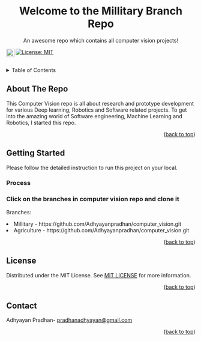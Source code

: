 <div id="top"></div>

<div align="center">

  <h1 align="center">Welcome to the Millitary Branch Repo</h1>

  <p align="center">
    An awesome repo which contains all computer vision projects!
  </p>
</div>

[![License: MIT](https://img.shields.io/badge/License-MIT-yellow.svg)](https://opensource.org/licenses/MIT)
<a href="https://www.linkedin.com/in/pradhan-adhyayan/">
  <img align="left" alt="Adhyayan's LinkedIN" width="22px" src="https://raw.githubusercontent.com/peterthehan/peterthehan/master/assets/linkedin.svg" />
</a>

<br />


<!-- TABLE OF CONTENTS -->
<details>
  <summary>Table of Contents</summary>
  <ol>
    <li>
      <a href="#about-the-Repo">About The Repo</a>
    </li>
    <li>
      <a href="#getting-started">Getting Started</a>
      <ul>
        <li><a href="#process">Process</a></li>
      </ul>
    </li>
    <li><a href="#license">License</a></li>
    <li><a href="#contact">Contact</a></li>
  </ol>
</details>

<!-- ABOUT THE PROJECT -->

## About The Repo
This Computer Vision repo is all about research and prototype development for various Deep learning, Robotics and Software related projects. To get into the amazing world of Software engineering, Machine Learning and Robotics, I started this repo.

<p align="right">(<a href="#top">back to top</a>)</p>

<!-- GETTING STARTED -->

## Getting Started

Please follow the detailed instruction to run this project on your local.

### Process

<h3>Click on the branches in computer vision repo and clone it</h3>
<p>Branches:</p>
<li>Millitary - https://github.com/Adhyayanpradhan/computer_vision.git</li>

<li>Agriculture - https://github.com/Adhyayanpradhan/computer_vision.git</li>

<p align="right">(<a href="#top">back to top</a>)</p>

<!-- LICENSE -->

## License

Distributed under the MIT License. See <a href="https://github.com/Adhyayanpradhan/computer_vision/blob/a38e6584c474cb31722bb40590feefd5f80aae02/LICENSE">MIT LICENSE</a> for more information.

<p align="right">(<a href="#top">back to top</a>)</p>

<!-- CONTACT -->

## Contact

Adhyayan Pradhan- pradhanadhyayan@gmail.com

<p align="right">(<a href="#top">back to top</a>)</p>

[linkedin-url]: https://www.linkedin.com/in/pradhan-adhyayan/
[License: MIT]: https://github.com/Adhyayanpradhan/computer_vision/blob/a38e6584c474cb31722bb40590feefd5f80aae02/LICENSE
